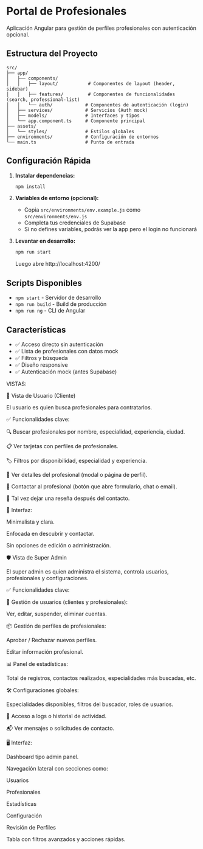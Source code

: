 # Portal de Profesionales

Aplicación Angular para gestión de perfiles profesionales con autenticación opcional.

## Estructura del Proyecto

```
src/
├── app/
│   ├── components/
│   │   ├── layout/           # Componentes de layout (header, sidebar)
│   │   ├── features/         # Componentes de funcionalidades (search, professional-list)
│   │   └── auth/            # Componentes de autenticación (login)
│   ├── services/            # Servicios (Auth mock)
│   ├── models/              # Interfaces y tipos
│   └── app.component.ts     # Componente principal
├── assets/
│   └── styles/              # Estilos globales
├── environments/            # Configuración de entornos
└── main.ts                  # Punto de entrada
```

## Configuración Rápida

1. **Instalar dependencias:**
   ```bash
   npm install
   ```

2. **Variables de entorno (opcional):**
   - Copia `src/environments/env.example.js` como `src/environments/env.js`
   - Completa tus credenciales de Supabase
   - Si no defines variables, podrás ver la app pero el login no funcionará

3. **Levantar en desarrollo:**
   ```bash
   npm run start
   ```
   Luego abre http://localhost:4200/

## Scripts Disponibles

- `npm start` - Servidor de desarrollo
- `npm run build` - Build de producción
- `npm run ng` - CLI de Angular

## Características

- ✅ Acceso directo sin autenticación
- ✅ Lista de profesionales con datos mock
- ✅ Filtros y búsqueda
- ✅ Diseño responsive
- ✅ Autenticación mock (antes Supabase)


VISTAS:

👤 Vista de Usuario (Cliente)

El usuario es quien busca profesionales para contratarlos.

✅ Funcionalidades clave:

🔍 Buscar profesionales por nombre, especialidad, experiencia, ciudad.

📋 Ver tarjetas con perfiles de profesionales.

🏷 Filtros por disponibilidad, especialidad y experiencia.

📄 Ver detalles del profesional (modal o página de perfil).

📩 Contactar al profesional (botón que abre formulario, chat o email).

💬 Tal vez dejar una reseña después del contacto.

📐 Interfaz:

Minimalista y clara.

Enfocada en descubrir y contactar.

Sin opciones de edición o administración.

🛡️ Vista de Super Admin

El super admin es quien administra el sistema, controla usuarios, profesionales y configuraciones.

✅ Funcionalidades clave:

👥 Gestión de usuarios (clientes y profesionales):

Ver, editar, suspender, eliminar cuentas.

📦 Gestión de perfiles de profesionales:

Aprobar / Rechazar nuevos perfiles.

Editar información profesional.

📊 Panel de estadísticas:

Total de registros, contactos realizados, especialidades más buscadas, etc.

🛠 Configuraciones globales:

Especialidades disponibles, filtros del buscador, roles de usuarios.

🧾 Acceso a logs o historial de actividad.

📬 Ver mensajes o solicitudes de contacto.

🖥 Interfaz:

Dashboard tipo admin panel.

Navegación lateral con secciones como:

Usuarios

Profesionales

Estadísticas

Configuración

Revisión de Perfiles

Tabla con filtros avanzados y acciones rápidas.